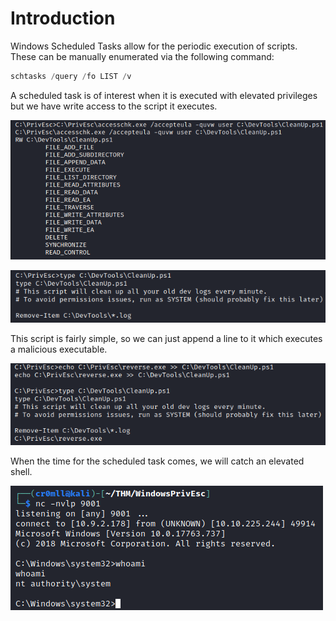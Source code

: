 # Introduction

Windows Scheduled Tasks allow for the periodic execution of scripts. These can be manually enumerated via the following command:

```powershell
schtasks /query /fo LIST /v 
```

A scheduled task is of interest when it is executed with elevated privileges but we have write access to the script it executes.

![](res/Images/Scheduled%20CleanUp.png)

![](res/Images/Scheduled%20CleanUp%20Contents.png)

This script is fairly simple, so we can just append a line to it which executes a malicious executable.

![](res/Images/Modified%20CleanUp%20Script.png)

When the time for the scheduled task comes, we will catch an elevated shell.

![](res/Images/Shell.png)